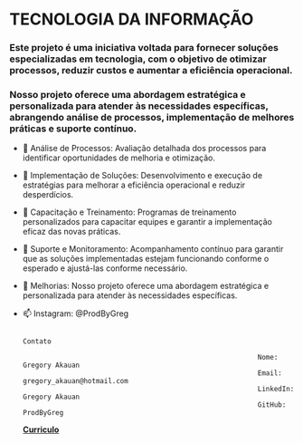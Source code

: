 #                                                                    TECNOLOGIA DA INFORMAÇÃO

### Este projeto é uma iniciativa voltada para fornecer soluções especializadas em tecnologia, com o objetivo de otimizar processos, reduzir custos e aumentar a eficiência operacional.
### Nosso projeto oferece uma abordagem estratégica e personalizada para atender às necessidades específicas, abrangendo análise de processos, implementação de melhores práticas e suporte contínuo.

- 🔭 Análise de Processos: Avaliação detalhada dos processos para identificar oportunidades de melhoria e otimização.
  
- 🌱 Implementação de Soluções: Desenvolvimento e execução de estratégias para melhorar a eficiência operacional e reduzir desperdícios.
  
- 👯 Capacitação e Treinamento: Programas de treinamento personalizados para capacitar equipes e garantir a implementação eficaz das novas práticas.
  
- 💬 Suporte e Monitoramento: Acompanhamento contínuo para garantir que as soluções implementadas estejam funcionando conforme o esperado e ajustá-las conforme necessário.
  
- 🤔 Melhorias: Nosso projeto oferece uma abordagem estratégica e personalizada para atender às necessidades específicas.
  
- 📫 Instagram: @ProdByGreg

                                                                         Contato

                                                                Nome: Gregory Akauan
                                                                Email: gregory_akauan@hotmail.com
                                                                LinkedIn: Gregory Akauan
                                                                GitHub: ProdByGreg
  
  <a href="https://github.com/ProdByGreg/ProdByGreg/blob/main/GregoryAkauan.pdf" class="nav-link">**Curriculo**</a>


<div style ="display: inline_block"><br/>
 <img align="center" alt="html5" src="https://img.shields.io/badge/Python-3776AB?style=for-the-badge&logo=python&logoColor=white; />
   <img align="center" alt="html5" src="https://img.shields.io/badge/HTML-239120?style=for-the-badge&logo=html5&logoColor=white; />
  <img align="center" alt="html5" src="https://img.shields.io/badge/CSS-239120?&style=for-the-badge&logo=css3&logoColor=white; />
</div>
